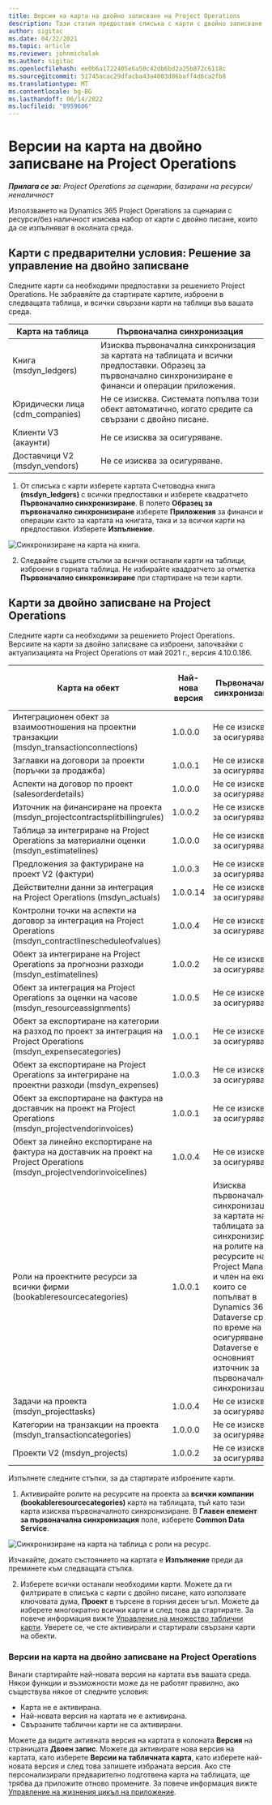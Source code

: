 ```yaml
---
title: Версии на карта на двойно записване на Project Operations
description: Тази статия предоставя списъка с карти с двойно записване, необходими за Dynamics 365 Project Operations.
author: sigitac
ms.date: 04/22/2021
ms.topic: article
ms.reviewer: johnmichalak
ms.author: sigitac
ms.openlocfilehash: ee0b6a1722405e6a50c42db6bd2a25b872c6118c
ms.sourcegitcommit: 51745acac29dfacba43a4003d86baff4d6ca2fb8
ms.translationtype: MT
ms.contentlocale: bg-BG
ms.lasthandoff: 06/14/2022
ms.locfileid: "8959606"
---
```

# <a name="project-operations-dual-write-map-versions"></a>Версии на карта на двойно записване на Project Operations

_**Прилага се за:** Project Operations за сценарии, базирани на ресурси/неналичност_

Използването на Dynamics 365 Project Operations за сценарии с ресурси/без наличност изисква набор от карти с двойно писане, които да се изпълняват в околната среда. 

## <a name="prerequisite-maps-dual-write-orchestration-solution"></a>Карти с предварителни условия: Решение за управление на двойно записване

Следните карти са необходими предпоставки за решението Project Operations. Не забравяйте да стартирате картите, изброени в следващата таблица, и всички свързани карти на таблици във вашата среда.

| Карта на таблица | Първоначална синхронизация |
| --- | --- |
| Книга (msdyn_ledgers) | Изисква първоначална синхронизация за картата на таблицата и всички предпоставки. Образец за първоначално синхронизиране е финанси и операции приложения. |
| Юридически лица (cdm_companies) | Не се изисква. Системата попълва този обект автоматично, когато средите са свързани с двойно писане. |
| Клиенти V3 (акаунти) | Не се изисква за осигуряване. |
| Доставчици V2 (msdyn_vendors) | Не се изисква за осигуряване. |

1. От списъка с карти изберете картата Счетоводна книга **(msdyn\_ledgers)** с всички предпоставки и изберете квадратчето **Първоначално синхронизиране**. В полето **Образец за първоначално синхронизиране** изберете **Приложения** за финанси и операции както за картата на книгата, така и за всички карти на предпоставки. Изберете **Изпълнение**.

![Синхронизиране на карта на книга.](media/DW6.png)

2. Следвайте същите стъпки за всички останали карти на таблици, изброени в горната таблица. Не избирайте квадратчето за отметка **Първоначално синхронизиране** при стартиране на тези карти.

## <a name="project-operations-dual-write-maps"></a>Карти за двойно записване на Project Operations

Следните карти са необходими за решението Project Operations. Версиите на карти за двойно записване са изброени, започвайки с актуализацията на Project Operations от май 2021 г., версия 4.10.0.186.

| Карта на обект | Най-нова версия | Първоначална синхронизация | Необходима Dynamics 365 Finance версия |
| --- | --- | --- | --- |
| Интеграционен обект за взаимоотношения на проектни транзакции (msdyn\_transactionconnections) | 1.0.0.0 | Не се изисква за осигуряване. ||
| Заглавки на договори за проекти (поръчки за продажба) | 1.0.0.1 | Не се изисква за осигуряване. ||
| Аспекти на договор по проект (salesorderdetails) | 1.0.0.0 | Не се изисква за осигуряване. ||
| Източник на финансиране на проекта (msdyn_projectcontractsplitbillingrules) | 1.0.0.2 | Не се изисква за осигуряване. ||
| Таблица за интегриране на Project Operations за материални оценки (msdyn\_estimatelines) | 1.0.0.0 | Не се изисква за осигуряване. ||
| Предложения за фактуриране на проект V2 (фактури) | 1.0.0.3 | Не се изисква за осигуряване. ||
| Действителни данни за интеграция на Project Operations (msdyn_actuals) | 1.0.0.14 | Не се изисква за осигуряване. ||
| Контролни точки на аспекти на договор за интеграция на Project Operations (msdyn_contractlinescheduleofvalues) | 1.0.0.4 | Не се изисква за осигуряване. ||
| Обект за интегриране на Project Operations за прогнозни разходи (msdyn_estimatelines) | 1.0.0.2 | Не се изисква за осигуряване. ||
| Обект за интеграция на Project Operations за оценки на часове (msdyn_resourceassignments) | 1.0.0.5 | Не се изисква за осигуряване. ||
| Обект за експортиране на категории на разход по проект за интеграция на Project Operations (msdyn_expensecategories) | 1.0.0.1 | Не се изисква за осигуряване. ||
| Обект за експортиране на Project Operations за интегриране на проектни разходи (msdyn_expenses) | 1.0.0.3 | Не се изисква за осигуряване. ||
| Обект за експортиране на фактура на доставчик на проект на Project Operations (msdyn_projectvendorinvoices) | 1.0.0.1 | Не се изисква за осигуряване. |10.0.26 или по-късна|
| Обект за линейно експортиране на фактура на доставчик на проект на Project Operations (msdyn_projectvendorinvoicelines) | 1.0.0.4 | Не се изисква за осигуряване. | 10.0.26 или по-късна |
| Роли на проектните ресурси за всички фирми (bookableresourcecategories) | 1.0.0.1 | Изисква първоначална синхронизация за картата на таблицата за синхронизиране на ролите на ресурсите на Project Manager и член на екипа, които се попълват в Dynamics 365 Dataverse среда по време на осигуряването. Dataverse е основният източник за първоначална синхронизация. ||
| Задачи на проекта (msdyn_projecttasks) | 1.0.0.4 | Не се изисква за осигуряване. ||
| Категории на транзакции на проекта (msdyn_transactioncategories) | 1.0.0.0 | Не се изисква за осигуряване. ||
| Проекти V2 (msdyn_projects) | 1.0.0.2 | Не се изисква за осигуряване. ||

Изпълнете следните стъпки, за да стартирате изброените карти.

1. Активирайте ролите на ресурсите на проекта за **всички компании (bookableresourcecategories)** карта на таблицата, тъй като тази карта изисква първоначалното синхронизиране. В **Главен елемент за първоначална синхронизация** поле, изберете **Common Data Service**. 

 ![Синхронизиране на карта на таблица с роли на ресурс.](media/6ResourceInitialSync.jpg)

 Изчакайте, докато състоянието на картата е **Изпълнение** преди да преминете към следващата стъпка.

2. Изберете всички останали необходими карти. Можете да ги филтрирате в списъка с карти с двойно писане, като използвате ключовата дума, **Проект** в търсене в горния десен ъгъл. Можете да изберете многократно всички карти и след това да стартирате. За повече информация вижте [Управление на множество таблични карти](/dynamics365/fin-ops-core/dev-itpro/data-entities/dual-write/multiple-entity-maps). Уверете се, че сте активирали и стартирали свързани карти на обекти.

### <a name="project-operations-dual-write-map-versions"></a>Версии на карта на двойно записване на Project Operations

Винаги стартирайте най-новата версия на картата във вашата среда. Някои функции и възможности може да не работят правилно, ако съществува някое от следните условия:

- Карта не е активирана.
- Най-новата версия на картата не е активирана. 
- Свързаните таблични карти не са активирани.

Можете да видите активната версия на картата в колоната **Версия** на страницата **Двоен запис**. Можете да активирате нова версия на картата, като изберете **Версии на табличната карта**, като изберете най-новата версия и след това запишете избраната версия. Ако сте персонализирали предварително подготвена карта на таблицата, ще трябва да приложите отново промените. За повече информация вижте [Управление на жизнения цикъл на приложение](/dynamics365/fin-ops-core/dev-itpro/data-entities/dual-write/app-lifecycle-management).
